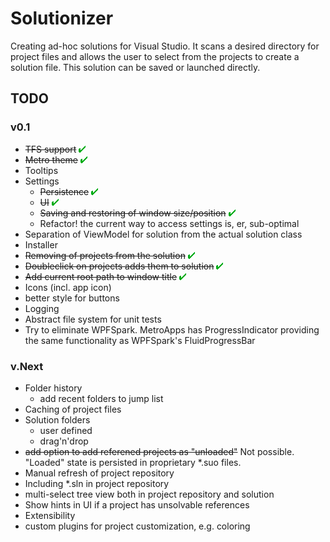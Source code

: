 # Solutionizer

Creating ad-hoc solutions for Visual Studio. It scans a desired directory for project files and allows the user to select from the 
projects to create a solution file. This solution can be saved or launched directly.


## TODO

### v0.1

- <strike>TFS support</strike> ![Check](check.png)
- <strike>Metro theme</strike> ![Check](check.png)
- Tooltips
- Settings
  - <strike>Persistence</strike> ![Check](check.png)
  - <strike>UI</strike> ![Check](check.png)
  - <strike>Saving and restoring of window size/position</strike> ![Check](check.png)
  - Refactor! the current way to access settings is, er, sub-optimal
- Separation of ViewModel for solution from the actual solution class
- Installer
- <strike>Removing of projects from the solution</strike> ![Check](check.png)
- <strike>Doubleclick on projects adds them to solution</strike> ![Check](check.png)
- <strike>Add current root path to window title</strike> ![Check](check.png)
- Icons (incl. app icon)
- better style for buttons
- Logging
- Abstract file system for unit tests
- Try to eliminate WPFSpark. MetroApps has ProgressIndicator providing the same functionality as WPFSpark's FluidProgressBar

### v.Next

- Folder history
  - add recent folders to jump list
- Caching of project files
- Solution folders
  - user defined
  - drag'n'drop
- <strike>add option to add referened projects as "unloaded"</strike> Not possible. "Loaded" state is persisted in proprietary *.suo files.
- Manual refresh of project repository
- Including *.sln in project repository
- multi-select tree view both in project repository and solution
- Show hints in UI if a project has unsolvable references
- Extensibility
 - custom plugins for project customization, e.g. coloring